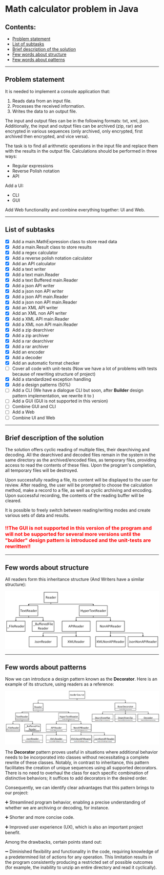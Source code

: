 # Math calculator problem in Java

## Contents:
- [Problem statement](#Problem-statement)
- [List of subtasks](#List-of-subtasks)
- [Brief description of the solution](#Brief-description-of-the-solution)
- [Few words about structure](#Few-words-about-structure)
- [Few words about patterns](#Few-words-about-patterns)

---

## Problem statement
It is needed to implement a console application that:
1) Reads data from an input file.
2) Processes the received information.
3) Writes the data to an output file.

The input and output files can be in the following formats: txt, xml, json. Additionally, the input and output files can be archived (zip, rar) and encrypted in various sequences (only archived, only encrypted, first archived then encrypted, and vice versa).

The task is to find all arithmetic operations in the input file and replace them with the results in the output file. Calculations should be performed in three ways:
- Regular expressions
- Reverse Polish notation
- API

Add a UI:
- CLI
- GUI
  
Add Web functionality and combine everything together: UI and Web.

---

## List of subtasks
- [x] Add a main.MathExpression class to store read data
- [x] Add a main.Result class to store results
- [x] Add a regex calculator
- [x] Add a reverse polish notation calculator
- [x] Add an API calculator
- [x] Add a text writer
- [x] Add a text main.Reader
- [x] Add a text Buffered main.Reader
- [x] Add a json API writer
- [x] Add a json non API writer
- [x] Add a json API main.Reader
- [x] Add a json non API main.Reader
- [x] Add an XML API writer
- [x] Add an XML non API writer
- [x] Add a XML API main.Reader
- [x] Add a XML non API main.Reader
- [x] Add a zip dearchiver
- [x] Add a zip archiver
- [x] Add a rar dearchiver
- [x] Add a rar archiver
- [x] Add an encoder
- [x] Add a decoder
- [x] Add an automatic format checker
- [ ] Cover all code with unit-tests (Now we have a lot of problems with tests because of rewriting structure of project)
- [x] Add a standardized exception handling
- [x] Add a design patterns (50%)
- [ ] Add a CLI (We have a dialogue CLI but soon, after **Builder** design pattern implementation, we rewrite it to )
- [ ] Add a GUI (GUI is not supported in this version)
- [ ] Combine GUI and CLI
- [ ] Add a Web
- [ ] Combine UI and Web

---

## Brief description of the solution
The solution offers cyclic reading of multiple files, their dearchiving and decoding. All the dearchived and decoded files remain in the system in the same directory as the archived/encoded files, as temporary files, providing access to read the contents of these files. Upon the program's completion, all temporary files will be destroyed.

Upon successfully reading a file, its content will be displayed to the user for review. After reading, the user will be prompted to choose the calculation method, make a record to a file, as well as cyclic archiving and encoding. Upon successful recording, the contents of the reading buffer will be cleared.

It is possible to freely switch between reading/writing modes and create various sets of data and results.

### <span style="color:red;">!!The GUI is not supported in this version of the program and will not be supported for several more versions until the "builder" design pattern is introduced and the unit-tests are rewritten!!</span>

---

## Few words about structure
All readers form this inheritance structure (And Writers have a similar structure):

![Local Image](images/scheme.png)

---

## Few words about patterns
Now we can introduce a design pattern known as the **Decorator**. Here is an example of its structure, using readers as a reference:

![Local Image](images/scheme_decorator.png)

The **Decorator** pattern proves useful in situations where additional behavior needs to be incorporated into classes without necessitating a complete rewrite of these classes. Notably, in contrast to inheritance, this pattern facilitates the creation of unique sequences using all supported decorators. There is no need to overhaul the class for each specific combination of distinctive behaviors; it suffices to add decorators in the desired order.

Consequently, we can identify clear advantages that this pattern brings to our project:

:heavy_plus_sign: Streamlined program behavior, enabling a precise understanding of whether we are archiving or decoding, for instance.

:heavy_plus_sign: Shorter and more concise code.

:heavy_plus_sign: Improved user experience (UX), which is also an important project benefit. 

Among the drawbacks, certain points stand out:

:heavy_minus_sign: Diminished flexibility and functionality in the code, requiring knowledge of a predetermined list of actions for any operation. This limitation results in the program consistently producing a restricted set of possible outcomes (for example, the inability to unzip an entire directory and read it cyclically).